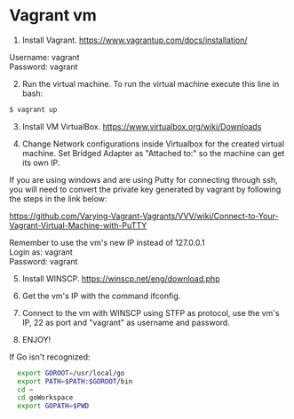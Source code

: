 # Vagrant vm

1. Install Vagrant. https://www.vagrantup.com/docs/installation/

  Username: vagrant<br>
  Password: vagrant

2. Run the virtual machine. To run the virtual machine execute this line in bash:
  ```bash
  $ vagrant up
  ```

3. Install VM VirtualBox. https://www.virtualbox.org/wiki/Downloads

4. Change Network configurations inside Virtualbox for the created virtual machine. Set Bridged Adapter as "Attached to:" so the machine can get its own IP.

  If you are using windows and are using Putty for connecting through ssh, you will need to convert the private key generated by vagrant by following the steps in the link below:

  https://github.com/Varying-Vagrant-Vagrants/VVV/wiki/Connect-to-Your-Vagrant-Virtual-Machine-with-PuTTY

  Remember to use the vm's new IP instead of 127.0.0.1<br>
  Login as: vagrant<br>
  Password: vagrant

5. Install WINSCP. https://winscp.net/eng/download.php

6. Get the vm's IP with the command ifconfig.

7. Connect to the vm with WINSCP using STFP as protocol, use the vm's IP, 22 as port and "vagrant" as username and password.

8. ENJOY!

If Go isn't recognized: 
```bash
  export GOROOT=/usr/local/go
  export PATH=$PATH:$GOROOT/bin
  cd ~
  cd goWorkspace
  export GOPATH=$PWD
  ```
